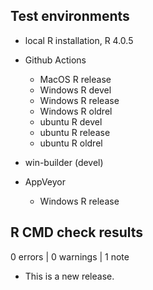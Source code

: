 ## Test environments
* local R installation, R 4.0.5

* Github Actions
  + MacOS R release
  + Windows R devel
  + Windows R release
  + Windows R oldrel
  + ubuntu R devel
  + ubuntu R release
  + ubuntu R oldrel

* win-builder (devel)

* AppVeyor
  + Windows R release
  
## R CMD check results

0 errors | 0 warnings | 1 note

* This is a new release.
